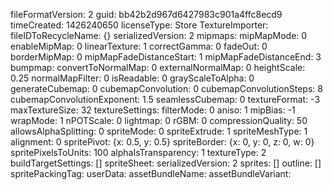 fileFormatVersion: 2
guid: bb42b2d967d6427983c901a4ffc8ecd9
timeCreated: 1426240650
licenseType: Store
TextureImporter:
  fileIDToRecycleName: {}
  serializedVersion: 2
  mipmaps:
    mipMapMode: 0
    enableMipMap: 0
    linearTexture: 1
    correctGamma: 0
    fadeOut: 0
    borderMipMap: 0
    mipMapFadeDistanceStart: 1
    mipMapFadeDistanceEnd: 3
  bumpmap:
    convertToNormalMap: 0
    externalNormalMap: 0
    heightScale: 0.25
    normalMapFilter: 0
  isReadable: 0
  grayScaleToAlpha: 0
  generateCubemap: 0
  cubemapConvolution: 0
  cubemapConvolutionSteps: 8
  cubemapConvolutionExponent: 1.5
  seamlessCubemap: 0
  textureFormat: -3
  maxTextureSize: 32
  textureSettings:
    filterMode: 0
    aniso: 1
    mipBias: -1
    wrapMode: 1
  nPOTScale: 0
  lightmap: 0
  rGBM: 0
  compressionQuality: 50
  allowsAlphaSplitting: 0
  spriteMode: 0
  spriteExtrude: 1
  spriteMeshType: 1
  alignment: 0
  spritePivot: {x: 0.5, y: 0.5}
  spriteBorder: {x: 0, y: 0, z: 0, w: 0}
  spritePixelsToUnits: 100
  alphaIsTransparency: 1
  textureType: 2
  buildTargetSettings: []
  spriteSheet:
    serializedVersion: 2
    sprites: []
    outline: []
  spritePackingTag: 
  userData: 
  assetBundleName: 
  assetBundleVariant: 
                                                                                                                              